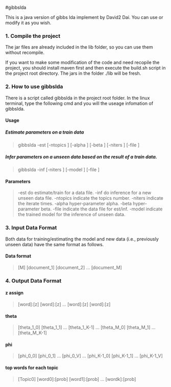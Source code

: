 #gibbslda

This is a java version of gibbs lda implement by David2 Dai.
You can use or modify it as you wish.

### 1. Compile the project 
The jar files are already included in the lib folder, so you can use them 
without recompile. 

If you want to make some modification of the code and need recopile the 
project, you should install maven first and then execute the build.sh script
in the project root directory. The jars in the folder ./lib will be fresh.

### 2. How to use gibbslda
There is a script called gibbslda in the project root folder. In the linux 
terminal, type the following cmd and you will the useage infomation of gibbslda.

#### Usage
##### Estimate parameters on a train data
> gibbslda -est [-ntopics <int>] [-alpha <float>] [-beta <float>] 
		        [-niters <int>] [-file <string>]

##### Infer parameters on a unseen data based on the result of a train data.
> gibbslda -inf [-niters <int>] [-model <string>] [-file <string>]

#### Parameters
> -est            do estimate/train for a data file.
> -inf            do inference for a new unseen data file.
> -ntopics        indicate the topics number.
> -niters         indicate the iterate times.
> -alpha          hyper-parameter alpha.
> -beta           hyper-parameter beta.
> -file           indicate the data file for est/inf.
> -model          indicate the trained model for the inference of unseen data.

### 3. Input Data Format
Both data for training/estimating the model and new data (i.e., previously 
unseen data) have the same format as follows.
#### Data format
> [M]
> [document_1]
> [document_2]
> ...
> [document_M]

### 4. Output Data Format

#### z assign
> [word]:[z] [word]:[z]
> ... 
> [word]:[z] [word]:[z]

#### theta
> [theta_1_0] [theta_1_1] ... [theta_1_K-1]
> ...
> [theta_M_0] [theta_M_1] ... [theta_M_K-1]

#### phi 
> [phi_0_0] [phi_0_1] ... [phi_0_V]
> ...
> [phi_K-1_0] [phi_K-1_1] ... [phi_K-1_V]

#### top words for each topic 
> [Topic0]
> [word0]:[prob]
> [word1]:[prob]
> ...
> [wordk]:[prob]
